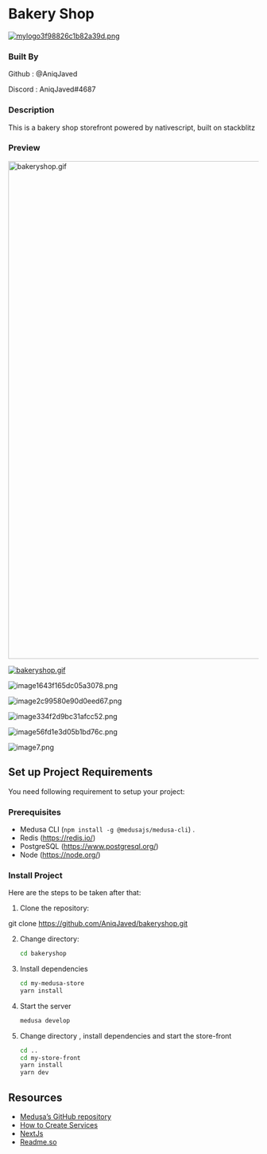 # Bakery Shop

[![mylogo3f98826c1b82a39d.png](https://s4.gifyu.com/images/mylogo3f98826c1b82a39d.png)](https://gifyu.com/image/S9NkS)

### Built By

Github : @AniqJaved 

Discord : AniqJaved#4687

### Description

This is a bakery shop storefront powered by nativescript, built on stackblitz

### Preview
<img src="https://s7.gifyu.com/images/bakeryshop.gif" alt="bakeryshop.gif" width="1000" />

[![bakeryshop.gif](https://s7.gifyu.com/images/bakeryshop.gif)](https://gifyu.com/image/S9Nkf)

![image1643f165dc05a3078.png](https://s7.gifyu.com/images/image1643f165dc05a3078.png)

![image2c99580e90d0eed67.png](https://s7.gifyu.com/images/image2c99580e90d0eed67.png)

![image334f2d9bc31afcc52.png](https://s7.gifyu.com/images/image334f2d9bc31afcc52.png)

![image56fd1e3d05b1bd76c.png](https://s4.gifyu.com/images/image56fd1e3d05b1bd76c.png)

![image7.png](https://s7.gifyu.com/images/image7.png)


## Set up Project Requirements

You need following requirement to setup your project:

### Prerequisites

- Medusa CLI (```npm install -g @medusajs/medusa-cli```) .
- Redis (https://redis.io/)
- PostgreSQL (https://www.postgresql.org/)
- Node (https://node.org/)

### Install Project

Here are the steps to be taken after that:


1. Clone the repository:

git clone https://github.com/AniqJaved/bakeryshop.git


2. Change directory:
    ```bash
    cd bakeryshop
    ```
3. Install dependencies
    ```bash
    cd my-medusa-store
    yarn install
    ```
4. Start the server
    ```bash
    medusa develop
    ```
5. Change directory , install dependencies and start the store-front
    ```bash
    cd ..
    cd my-store-front
    yarn install
    yarn dev
    ```


## Resources


- [Medusa’s GitHub repository](https://github.com/medusajs/medusa)
- [How to Create Services](https://docs.medusajs.com/advanced/backend/services/create-service)
- [NextJs](https://nextjs.org/)
- [Readme.so](https://readme.so/editor)

